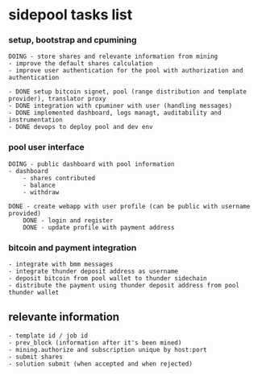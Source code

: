 # sidepool tasks list 

### setup, bootstrap and cpumining

    DOING - store shares and relevante information from mining
    - improve the default shares calculation
    - improve user authentication for the pool with authorization and authentication

    - DONE setup bitcoin signet, pool (range distribution and template provider), translator proxy
    - DONE integration with cpuminer with user (handling messages)
    - DONE implemented dashboard, logs managt, auditability and instrumentation
    - DONE devops to deploy pool and dev env


### pool user interface

    DOING - public dashboard with pool information 
    - dashboard 
        - shares contributed 
        - balance 
        - withdraw

    DONE - create webapp with user profile (can be public with username provided)
        DONE - login and register
        DONE - update profile with payment address
        
    

### bitcoin and payment integration

    - integrate with bmm messages
    - integrate thunder deposit address as username 
    - deposit bitcoin from pool wallet to thunder sidechain
    - distribute the payment using thunder deposit address from pool thunder wallet 


## relevante information
    - template id / job id 
    - prev_block (information after it's been mined)
    - mining.authorize and subscription unique by host:port
    - submit shares
    - solution submit (when accepted and when rejected)
